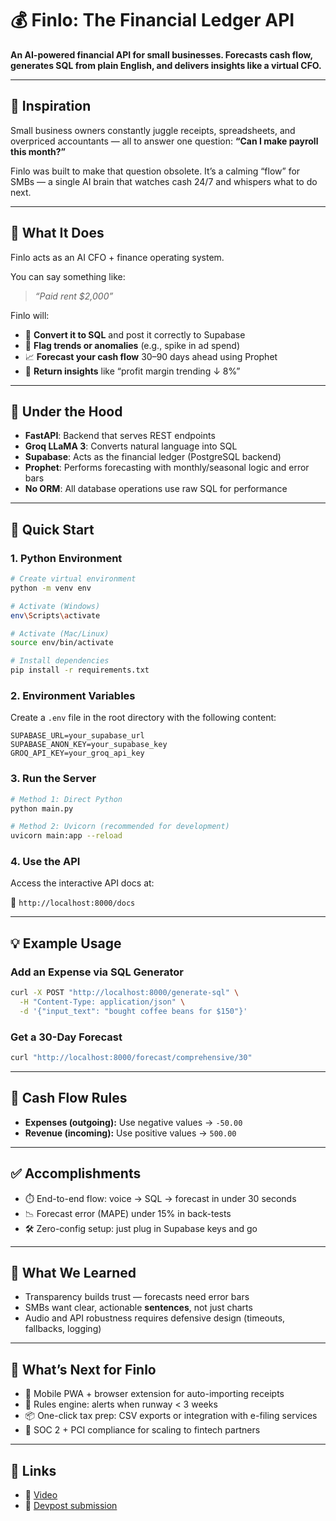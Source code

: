 # 💰 Finlo: The Financial Ledger API

**An AI-powered financial API for small businesses. Forecasts cash flow, generates SQL from plain English, and delivers insights like a virtual CFO.**

---

## 🌟 Inspiration

Small business owners constantly juggle receipts, spreadsheets, and overpriced accountants — all to answer one question:
**“Can I make payroll this month?”**

Finlo was built to make that question obsolete. It’s a calming “flow” for SMBs — a single AI brain that watches cash 24/7 and whispers what to do next.

---

## 🧠 What It Does

Finlo acts as an AI CFO + finance operating system.

You can say something like:

> *“Paid rent \$2,000”*

Finlo will:

* 🧾 **Convert it to SQL** and post it correctly to Supabase
* 🚨 **Flag trends or anomalies** (e.g., spike in ad spend)
* 📈 **Forecast your cash flow** 30–90 days ahead using Prophet
* 🧠 **Return insights** like “profit margin trending ↓ 8%”

---

## 🔧 Under the Hood

* **FastAPI**: Backend that serves REST endpoints
* **Groq LLaMA 3**: Converts natural language into SQL
* **Supabase**: Acts as the financial ledger (PostgreSQL backend)
* **Prophet**: Performs forecasting with monthly/seasonal logic and error bars
* **No ORM**: All database operations use raw SQL for performance

---

## 🚀 Quick Start

### 1. Python Environment

```bash
# Create virtual environment
python -m venv env

# Activate (Windows)
env\Scripts\activate

# Activate (Mac/Linux)
source env/bin/activate

# Install dependencies
pip install -r requirements.txt
```

### 2. Environment Variables

Create a `.env` file in the root directory with the following content:

```env
SUPABASE_URL=your_supabase_url
SUPABASE_ANON_KEY=your_supabase_key
GROQ_API_KEY=your_groq_api_key
```

### 3. Run the Server

```bash
# Method 1: Direct Python
python main.py

# Method 2: Uvicorn (recommended for development)
uvicorn main:app --reload
```

### 4. Use the API

Access the interactive API docs at:

📘 `http://localhost:8000/docs`

---

## 💡 Example Usage

### Add an Expense via SQL Generator

```bash
curl -X POST "http://localhost:8000/generate-sql" \
  -H "Content-Type: application/json" \
  -d '{"input_text": "bought coffee beans for $150"}'
```

### Get a 30-Day Forecast

```bash
curl "http://localhost:8000/forecast/comprehensive/30"
```

---

## 🔧 Cash Flow Rules

* **Expenses (outgoing):** Use negative values → `-50.00`
* **Revenue (incoming):** Use positive values → `500.00`

---

## ✅ Accomplishments

* ⏱️ End-to-end flow: voice → SQL → forecast in under 30 seconds
* 📉 Forecast error (MAPE) under 15% in back-tests
* 🛠️ Zero-config setup: just plug in Supabase keys and go

---

## 📘 What We Learned

* Transparency builds trust — forecasts need error bars
* SMBs want clear, actionable **sentences**, not just charts
* Audio and API robustness requires defensive design (timeouts, fallbacks, logging)

---

## 🔮 What’s Next for Finlo

* 📱 Mobile PWA + browser extension for auto-importing receipts
* 🔔 Rules engine: alerts when runway < 3 weeks
* 📦 One-click tax prep: CSV exports or integration with e-filing services
* 🔐 SOC 2 + PCI compliance for scaling to fintech partners

---

## 📎 Links

* 🔗 [Video](https://youtu.be/ndShkzxVM5A)
* 🔗 [Devpost submission](https://devpost.com/software/finlo-finance-flow)

